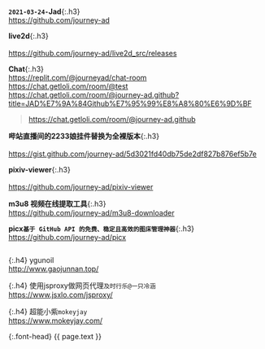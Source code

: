 ```note
```
**`2021-03-24-`Jad**{:.h3}<br>
<https://github.com/journey-ad>

**live2d**{:.h3}<br>
<br><https://github.com/journey-ad/live2d_src/releases>

**Chat**{:.h3}<br>
<https://replit.com/@journeyad/chat-room><br>
<https://chat.getloli.com/room/@test><br>
<https://chat.getloli.com/room/@journey-ad.github?title=JAD%E7%9A%84Github%E7%95%99%E8%A8%80%E6%9D%BF><br>
><https://chat.getloli.com/room/@journey-ad.github>

**哔站直播间的2233娘挂件替换为全裸版本**{:.h3}<br>
<br><https://gist.github.com/journey-ad/5d3021fd40db75de2df827b876ef5b7e>

**pixiv-viewer**{:.h3}<br>
<br><https://github.com/journey-ad/pixiv-viewer>

**m3u8 视频在线提取工具**{:.h3}<br>
<https://github.com/journey-ad/m3u8-downloader>

**picx`基于 GitHub API 的免费、稳定且高效的图床管理神器`**{:.h3}<br>
<https://github.com/journey-ad/picx>

```tip
```

{:.h4}
ygunoil
<br>[
http://www.gaojunnan.top/
](
http://www.gaojunnan.top/
)

{:.h4}
使用jsproxy做网页代理`及时行乐@一只冷涵`
<br>[
https://www.jsxlo.com/jsproxy/
](
https://www.jsxlo.com/jsproxy/
)


{:.h4}
超能小紫`mokeyjay`
<br>[
https://www.mokeyjay.com/
](
https://www.mokeyjay.com/
)

{:.font-head}
{{ page.text }}
